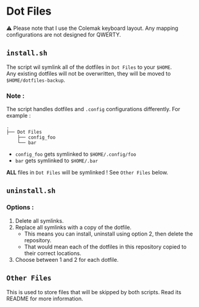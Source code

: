 # Dot Files
⚠️ Please note that I use the Colemak keyboard layout. Any mapping configurations are not designed for QWERTY.

## `install.sh`
The script wil symlink all of the dotfiles in `Dot Files` to your `$HOME`.\
Any existing dotfiles will not be overwritten, they will be moved to `$HOME/dotfiles-backup`.

### Note :
The script handles dotfiles and `.config` configurations differently. For example :

```
.
├── Dot Files
    ├── config_foo
    └── bar
```

* `config_foo` gets symlinked to `$HOME/.config/foo`
* `bar` gets symlinked to `$HOME/.bar`

**ALL** files in `Dot Files` will be symlinked ! See `Other Files` below.

## `uninstall.sh`

### Options :
1. Delete all symlinks.
2. Replace all symlinks with a copy of the dotfile.
    * This means you can install, uninstall using option 2, then delete the repository.
    * That would mean each of the dotfiles in this repository copied to their correct locations.
3. Choose between 1 and 2 for each dotfile.

## `Other Files`
This is used to store files that will be skipped by both scripts. Read its README for more information.
